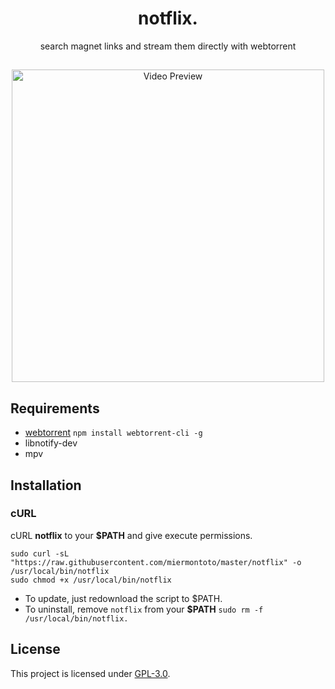 <h1 align="center">notflix.</h1>
<p align="center">search magnet links and stream them directly with webtorrent</p>

##
<p align="center">
<img src="./preview.gif" alt="Video Preview" width="500px">
</p>

## Requirements

* [webtorrent](https://webtorrent.io/) `npm install webtorrent-cli -g`
* libnotify-dev
* mpv

## Installation

### cURL
cURL **notflix** to your **$PATH** and give execute permissions.

```
sudo curl -sL "https://raw.githubusercontent.com/miermontoto/master/notflix" -o /usr/local/bin/notflix
sudo chmod +x /usr/local/bin/notflix
```
- To update, just redownload the script to $PATH.
- To uninstall, remove `notflix` from your **$PATH**  `sudo rm -f /usr/local/bin/notflix.`

## License
This project is licensed under [GPL-3.0](https://raw.githubusercontent.com/Illumina/licenses/master/gpl-3.0.txt).

